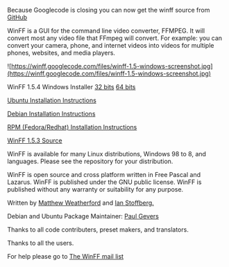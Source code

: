 Because Googlecode is closing you can now get the winff source from
[GitHub](http://github.com/WinFF/winff)


WinFF is a GUI for the command line video converter, FFMPEG. It will convert most any video file that FFmpeg will convert. For example: you can convert your camera, phone, and internet videos into videos for multiple phones, websites, and media players.

![https://winff.googlecode.com/files/winff-1.5-windows-screenshot.jpg](https://winff.googlecode.com/files/winff-1.5-windows-screenshot.jpg)

WinFF 1.5.4 Windows Installer
[32 bits](https://docs.google.com/uc?authuser=0&id=0B8HoAIi30ZDkVFVrMmRFTkxZekE&export=download)
[64 bits](https://docs.google.com/uc?authuser=0&id=0B8HoAIi30ZDkZTNHSlZYTU41cWs&export=download)

[Ubuntu Installation Instructions](http://code.google.com/p/winff/wiki/UbuntuInstallation)

[Debian Installation Instructions](http://code.google.com/p/winff/wiki/DebianInstallation)

[RPM (Fedora/Redhat) Installation Instructions](http://code.google.com/p/winff/wiki/FedoraInstallation)

[WinFF 1.5.3 Source](https://docs.google.com/uc?authuser=0&id=0B8HoAIi30ZDkMHlvVkVtNHJnLVE&export=download)

WinFF is available for many Linux distributions, Windows 98 to 8, and languages. Please see the repository for your distribution.

WinFF is open source and cross platform written in Free Pascal and Lazarus. WinFF is published under the GNU public license. WinFF is published without any warranty or suitability for any purpose.

Written by [Matthew Weatherford](http://www.BiggMatt.com) and [Ian Stoffberg.](http://istoff.blogspot.com/)

Debian and Ubuntu Package Maintainer: [Paul Gevers](http://nsac.climbing.nl/)

Thanks to all code contributers, preset makers, and translators.

Thanks to all the users.

For help please go to [The WinFF mail list](http://groups.google.com/group/winff)
